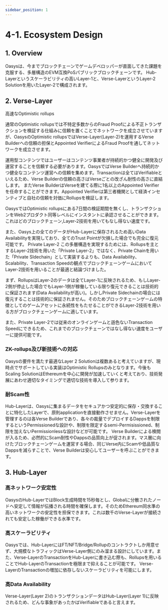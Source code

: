 ```yaml
---
sidebar_position: 1
---
```

# 4-1. Ecosystem Design
## 1. Overview
Oasysは、今までブロックチェーンでゲームデベロッパーが直面してきた課題を克服する、多層構造のEVM互換PoSパブリックブロックチェーンです。
Hub-Layerというスケーラビリティの高いLayer-1と、Verse-LayerというLayer-2 Solutionを用いたLayer-2で構成されます。
## 2. Verse-Layer
高速なOptimistic rollups



通常のOptimistic rollupsでは不特定多数からのFraud Proofによる不正トランザクションを検証する仕組みに信頼を置くことでネットワークを成立させていますが、OasysのOptimistic rollupsではVerse-Layer(Layer-2)を運用するVerse Builderへの信頼の担保とAppointed VerifierによるFraud Proofを通してネットワークを成立させます。

運用型コンテンツではユーザーはコンテンツ事業者が持続的かつ健全に開発及び運営することを信頼する必要があります。OasysではVerse Builderへ持続的かつ健全なコンテンツ運営への信頼を集めます。Transactionは全てはVerifiableといえるため、Verse Builderの信頼の高さはVerseごとの改ざん耐性の高さに直結します。
またVerse BuilderはVerseを建てる際に1名以上のAppointed Verifierを任命することができます。Appointed Verifierは第三者機関として経済インセンティブと自社の信頼を対価にRollupsを検証します。

OasysではOptimistic rollupsにある7日間の検証期間を無くし、トランザクションをWeb2プロダクト同等レベルにインスタントに承認させることができます。これはどのブロックチェーン,Layer-2技術を用いてもなし得ない速度です。


また、Oasys上の全てのデータがHub-Layerに保存されるため高いData Availabilityを実現しており、全てのTrust Pointが欠損した場合でも完全に復元可能です。
Private Layer-2
この多層構造を実現するためには、Rollupsを主とするLayer-2技術を用いた「Private Layer-2」ではなく、Private Chainを用いた「Private SIdechain」として実装するよりも、Data Availability、Scalability、Transaction Speedの観点でブロックチェーンゲームにおいてLayer-2技術を用いることが最適と結論づけました。

まず、RollupsはLayer-2のデータは全てLayer-1に反映されるため、もしLayer-2側が停止した場合でもLayer-1側が稼働している限り復元できることは技術的に保証されます(Data Availabilityが高い)。しかしPrivate Sidechainの場合には復元することは技術的に保証されません。そのためブロックチェーンゲームの特徴としてのゲームアセットに永続性をもたせることができるLayer-2技術を用いる方がブロックチェーンゲームに適しています。

また、Private Layer-2では従来のオンラインゲームと遜色ないTransaction Speedにできるため、これまでのブロックチェーンではなし得ない速度をユーザーに提供可能です。
### ZK-rollups及び新技術への対応
Oasysの要件を満たす最適なLayer 2 Solutionは複数あると考えていますが、現時点でサポートしている実装はOptimistic Rollupsのみとなります。今後もScaling SolutionはEthereumを中心に開発が加速していくと考えており、技術発展にあわせ適切なタイミングで適切な技術を導入して参ります。
### 耐Scam性
Hub-Layerは、Oasysに集まるデータをセキュアかつ安定的に保存・交換することに特化したLayerで、原則applicationを直接動作させません。Verse-Layerを管理するのは各Verse Builderであり、各々の裁量でデプロイするDappsを制限するというPermissionedな設計や、制限を限定するsemi-Permisissioned、制限を加えないPermissionlessな設計などが可能です。
Verse Builderによる検閲が入るため、必然的にScam耐性やDappsの品質向上が促されます。マス層に向けたブロックチェーンゲームを運営する場合、同じVerse内にScamや低品質なDappsを減らすことで、Verse Builderは安心してユーザーを呼ぶことができます。

## 3. Hub-Layer
### 高ネットワーク安定性
OasysのHub-LayerではBlock生成時間を15秒毎とし、Globalに分散されたノードへ安定して情報が伝播される時間を確保します。そのためEthereum同水準の高いネットワークの安定性を担保できます。これは数千のVerse-Layerが接続されても安定した稼働ができる水準です。
### 高スケーラビリティ
Oasysでは、Hub-LayerにはFT/NFT/Bridge/Rollupのコントラクトしか用意せず、大規模なトラフィックはVerse-Layer側にのみ溜まる設計にしています。また、Verse-LayerのTransactionをHub-Layerに書き込む際も、Rollupsを用いることでHub-LayerのTransactionを極限まで抑えることが可能です。
Verse-LayerのTransactionの増加に依存しないスケーラビリティを可能にします。
### 高Data Availability
Verse-Layer(Layer 2)のトランザクションデータはHub-Layer(Layer 1)に反映されるため、どんな事象があったかはVerifiableであると言えます。
